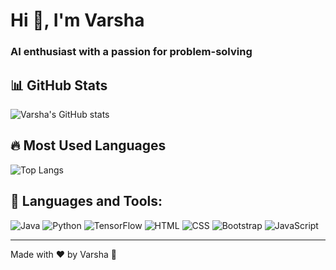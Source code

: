 # Hi 👋, I'm Varsha

### AI enthusiast with a passion for problem-solving
<!--
- 🔭 I’m currently working on **[Your Project Name]**  
- 🌱 I’m currently learning **Machine Learning, Cybersecurity, and Backend Development**  
- 👯 I’m looking to collaborate on **AI/ML, Cybersecurity, and Web Development projects**  
- 💬 Ask me about **Python, AI, and Mathematics**  
- 📫 How to reach me: [LinkedIn](https://www.linkedin.com/in/varshakotegar)  
- ⚡ Fun fact: **I turn coffee into code ☕🚀**  -->

## 📊 GitHub Stats
![Varsha's GitHub stats](https://github-readme-stats.vercel.app/api?username=varsha-kotegar&show_icons=true&theme=radical)

## 🔥 Most Used Languages
![Top Langs](https://github-readme-stats.vercel.app/api/top-langs/?username=varsha-kotegar&layout=compact&theme=radical)

## 🚀 Languages and Tools:
![Java](https://img.shields.io/badge/Java-007396?style=flat&logo=java&logoColor=white)
![Python](https://img.shields.io/badge/Python-3776AB?style=flat&logo=python&logoColor=white)
![TensorFlow](https://img.shields.io/badge/TensorFlow-orange?logo=tensorflow&logoColor=white)
![HTML](https://img.shields.io/badge/HTML5-red?logo=html5&logoColor=white)
![CSS](https://img.shields.io/badge/CSS3-blue?logo=css3&logoColor=white)
![Bootstrap](https://img.shields.io/badge/Bootstrap-563D7C?style=flat&logo=bootstrap&logoColor=white)
![JavaScript](https://img.shields.io/badge/JavaScript-yellow?logo=javascript&logoColor=white)


---
Made with ❤️ by Varsha 🚀
